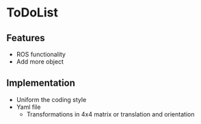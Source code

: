 # ToDoList

## Features
- ROS functionality
- Add more object

## Implementation
- Uniform the coding style
- Yaml file 
    - Transformations in 4x4 matrix or translation and orientation